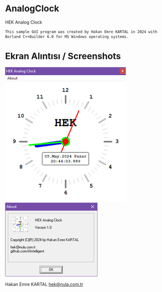# AnalogClock
HEK Analog Clock

    This sample GUI program was created by Hakan Emre KARTAL in 2024 with Borland C++Builder 6.0 for MS Windows operating systems.

# Ekran Alıntısı / Screenshots

![AC_1](https://github.com/AIntelligent/AnalogClock/blob/f76c099eaba74616a15cc5c79e0331595a9fc69f/screenshots/AC_1.PNG)
![AC_2](https://github.com/AIntelligent/AnalogClock/blob/f76c099eaba74616a15cc5c79e0331595a9fc69f/screenshots/AC_2.PNG)

Hakan Emre KARTAL
hek@nula.com.tr
